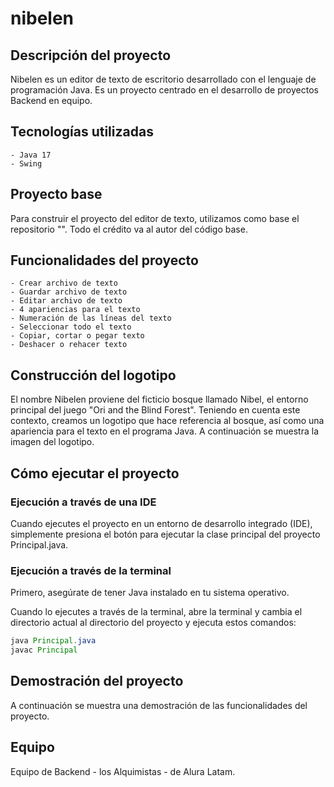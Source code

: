 # nibelen

## Descripción del proyecto
Nibelen es un editor de texto de escritorio desarrollado con el lenguaje de programación Java. Es un proyecto centrado en el desarrollo de proyectos Backend en equipo.

## Tecnologías utilizadas
    - Java 17
    - Swing
    
## Proyecto base
Para construir el proyecto del editor de texto, utilizamos como base el repositorio "". Todo el crédito va al autor del código base.

## Funcionalidades del proyecto
    - Crear archivo de texto
    - Guardar archivo de texto
    - Editar archivo de texto
    - 4 apariencias para el texto
    - Numeración de las líneas del texto
    - Seleccionar todo el texto
    - Copiar, cortar o pegar texto
    - Deshacer o rehacer texto

## Construcción del logotipo
El nombre Nibelen proviene del ficticio bosque llamado Nibel, el entorno principal del juego "Ori and the Blind Forest". Teniendo en cuenta este contexto, creamos un logotipo que hace referencia al bosque, así como una apariencia para el texto en el programa Java. A continuación se muestra la imagen del logotipo.

## Cómo ejecutar el proyecto
### Ejecución a través de una IDE
Cuando ejecutes el proyecto en un entorno de desarrollo integrado (IDE), simplemente presiona el botón para ejecutar la clase principal del proyecto Principal.java.

### Ejecución a través de la terminal

Primero, asegúrate de tener Java instalado en tu sistema operativo.

Cuando lo ejecutes a través de la terminal, abre la terminal y cambia el directorio actual al directorio del proyecto y ejecuta estos comandos:

```Java
java Principal.java
javac Principal
```

## Demostración del proyecto
A continuación se muestra una demostración de las funcionalidades del proyecto.

## Equipo
Equipo de Backend - los Alquimistas - de Alura Latam.